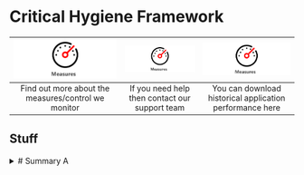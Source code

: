 # Critical Hygiene Framework

|<a href="assist/"><img src="Guage.svg" alt="drawing"></a>| <a href="other/"><img src="Guage.svg" alt="drawing"></a> | <img src="Guage.svg" alt="drawing"> | 
| :---:  | :---: | :---: |
|Find out more about the measures/control we monitor|If you need help then contact our support team|You can download historical application performance here|

## Stuff

<details>
<summary># Summary A</summary>

content
  
### Heading ###
The dashboard can be accessed via
<br>
[Some Link](https://google.com)
<br>
More text **important**
### Another heading ###

</details>

